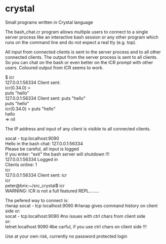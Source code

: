 # crystal
Small programs written in Crystal language

The bash_chat.cr program allows multiple users to connect to a single
server process like an interactive bash session or any other program which
runs on the command line and do not expect a real tty (e.g. top).

All input from connected clients is sent to the server process and to all
other connected clients. The output from the server process is sent to all clients.
So you can chat on the bash or even better on the ICR prompt with other users.
Coloured output from ICR seems to work.

$ icr  
127.0.0.1:56334 Client sent:   
icr(0.34.0) >   
puts "hello"  
127.0.0.1:56334 Client sent: puts "hello"  
puts "hello"  
icr(0.34.0) > puts "hello"  
hello  
 => nil  
 
The IP address and input of any client is visible to all connected clients. 

socat - tcp:localhost:9090  
Hello in the bash chat: 127.0.0.1:56334   
Please be careful, all input is logged  
If you enter: "exit" the bash server will shutdown !!!  
127.0.0.1:56334 Logged in  
Clients online: 1  
icr  
127.0.0.1:56334 Client sent: icr  
icr  
peter@brix:~/src_crystal$ icr  
WARNING: ICR is not a full featured REPL........  
 
The pefered way to connect is:  
rlwrap socat - tcp localhost:9090   #rlwrap gives command history on client side 
or:  
socat - tcp:localhost:9090      #no issues with ctrl chars from client side  
or:  
telnet localhost 9090         #be carful, if you use ctrl chars on client side !!!  

Use at your own risk, currently no password protected login
